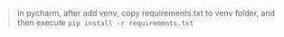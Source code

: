 
> in pycharm, after add venv, copy requirements.txt to venv folder, and then execute `pip install -r requirements.txt`